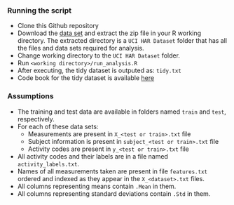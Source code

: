 ### Running the script

- Clone this Github repository
- Download the [data set](https://d396qusza40orc.cloudfront.net/getdata%2Fprojectfiles%2FUCI%20HAR%20Dataset.zip) and extract the zip file in your R working directory. The extracted directory is a `UCI HAR Dataset` folder that has all the files and data sets required for analysis.
- Change working directory to the `UCI HAR Dataset` folder.
- Run `<working directory>/run_analysis.R`
- After executing, the tidy dataset is outputed as: `tidy.txt`
- Code book for the tidy dataset is available [here](code.book.md)


### Assumptions

- The training and test data are available in folders named `train` and `test`, respectively.
- For each of these data sets:
    - Measurements are present in `X_<test or train>.txt` file
    - Subject information is present in `subject_<test or train>.txt` file
    - Activity codes are present in `y_<test or train>.txt` file
- All activity codes and their labels are in a file named `activity_labels.txt`.
- Names of all measurements taken are present in file `features.txt` ordered and indexed as they appear in the `X_<dataset>.txt` files.
- All columns representing means contain `.Mean` in them.
- All columns representing standard deviations contain `.Std` in them.
